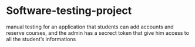 # Software-testing-project
manual testing for an application that students can add accounts and reserve courses, and the admin has a secrect token that give him access to all the student’s informations

